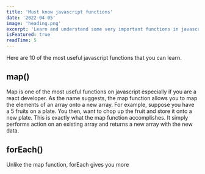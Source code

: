 ```yaml
---
title: 'Must know javascript functions'
date: '2022-04-05'
image: 'heading.png'
excerpt: 'Learn and understand some very important functions in javascript'
isFeatured: true
readTime: 5
---
```


Here are 10 of the most useful javascript functions that you can learn.

## map()

Map is one of the most useful functions on javascript especially if you are a react developer. As the name suggests, the map function allows you to map the elements of an array onto a new array. For example, suppose you have a 5 fruits on a plate. You then, want to chop up the fruit and store it onto a new plate.
This is exactly what the map function accomplishes. It simply performs action on an existing array and returns a new array with the new data.

## forEach()

Unlike the map function, forEach gives you more
